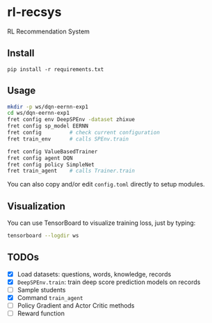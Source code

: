 # rl-recsys
RL Recommendation System

## Install
```
pip install -r requirements.txt
```

## Usage

```sh
mkdir -p ws/dqn-eernn-exp1
cd ws/dqn-eernn-exp1
fret config env DeepSPEnv -dataset zhixue
fret config sp_model EERNN
fret config         # check current configuration
fret train_env      # calls SPEnv.train

fret config ValueBasedTrainer
fret config agent DQN
fret config policy SimpleNet
fret train_agent    # calls Trainer.train
```

You can also copy and/or edit `config.toml` directly to setup modules.

## Visualization

You can use TensorBoard to visualize training loss, just by typing:

```sh
tensorboard --logdir ws 
```

## TODOs
- [x] Load datasets: questions, words, knowledge, records
- [x] `DeepSPEnv.train`: train deep score prediction models on records
- [ ] Sample students
- [x] Command `train_agent`
- [ ] Policy Gradient and Actor Critic methods
- [ ] Reward function
